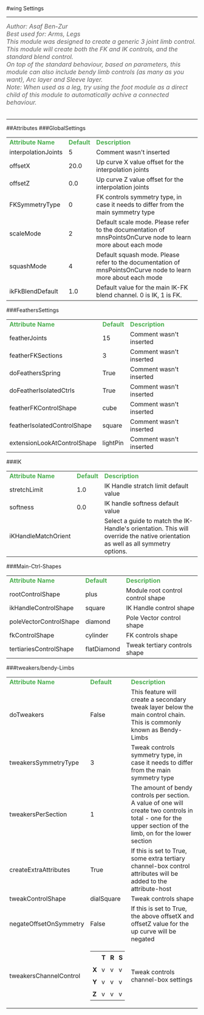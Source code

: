 <body>
#wing Settings
<hr width = 100%>
<font color = #5f5f5f size = 3pt>
<i>
Author: Asaf Ben-Zur <br>
Best used for: Arms, Legs <br>
This module was designed to create a generic 3 joint limb control. <br>
This module will create both the FK and IK controls, and the standard blend control. <br>
On top of the standard behaviour, based on parameters, this module can also include bendy limb controls (as many as you want), Arc layer and Sleeve layer. <br>
Note: When used as a leg, try using the foot module as a direct child of this module to automatically achive a connected behaviour. <br>
</i>
<br>
</font>
<hr width = 100%>
##Attributes
</table></font>
###GlobalSettings
<table><tr><td><b><font size = 3pt color = #4caf50>Attribute Name</td><td><font color = #4caf50><b>Default</td><td><font color = #4caf50><b>Description</td></tr>
<tr><td>interpolationJoints</td>
<td>5</td>
<td>Comment wasn't inserted</td></tr>
<tr><td>offsetX</td>
<td>20.0</td>
<td>Up curve X value offset for the interpolation joints</td></tr>
<tr><td>offsetZ</td>
<td>0.0</td>
<td>Up curve Z value offset for the interpolation joints</td></tr>
<tr><td>FKSymmetryType</td>
<td>0</td>
<td>FK controls symmetry type, in case it needs to differ from the main symmetry type</td></tr>
<tr><td>scaleMode</td>
<td>2</td>
<td>Default scale mode. Please refer to the documentation of mnsPointsOnCurve node to learn more about each mode</td></tr>
<tr><td>squashMode</td>
<td>4</td>
<td>Default squash mode. Please refer to the documentation of mnsPointsOnCurve node to learn more about each mode</td></tr>
<tr><td>ikFkBlendDefault</td>
<td>1.0</td>
<td>Default value for the main IK-FK blend channel. 0 is IK, 1 is FK.</td></tr>
</table></font>
###FeathersSettings
<table><tr><td><b><font size = 3pt color = #4caf50>Attribute Name</td><td><font color = #4caf50><b>Default</td><td><font color = #4caf50><b>Description</td></tr>
<tr><td>featherJoints</td>
<td>15</td>
<td>Comment wasn't inserted</td></tr>
<tr><td>featherFKSections</td>
<td>3</td>
<td>Comment wasn't inserted</td></tr>
<tr><td>doFeathersSpring</td>
<td>True</td>
<td>Comment wasn't inserted</td></tr>
<tr><td>doFeatherIsolatedCtrls</td>
<td>True</td>
<td>Comment wasn't inserted</td></tr>
<tr><td>featherFKControlShape</td>
<td>cube</td>
<td>Comment wasn't inserted</td></tr>
<tr><td>featherIsolatedControlShape</td>
<td>square</td>
<td>Comment wasn't inserted</td></tr>
<tr><td>extensionLookAtControlShape</td>
<td>lightPin</td>
<td>Comment wasn't inserted</td></tr>
</table></font>
###IK
<table><tr><td><b><font size = 3pt color = #4caf50>Attribute Name</td><td><font color = #4caf50><b>Default</td><td><font color = #4caf50><b>Description</td></tr>
<tr><td>stretchLimit</td>
<td>1.0</td>
<td>IK Handle stratch limit default value</td></tr>
<tr><td>softness</td>
<td>0.0</td>
<td>IK handle softness default value</td></tr>
<tr><td>iKHandleMatchOrient</td>
<td></td>
<td>Select a guide to match the IK-Handle's orientation. This will override the native orientation as well as all symmetry options.</td></tr>
</table></font>
###Main-Ctrl-Shapes
<table><tr><td><b><font size = 3pt color = #4caf50>Attribute Name</td><td><font color = #4caf50><b>Default</td><td><font color = #4caf50><b>Description</td></tr>
<tr><td>rootControlShape</td>
<td>plus</td>
<td>Module root control control shape</td></tr>
<tr><td>ikHandleControlShape</td>
<td>square</td>
<td>IK Handle control shape</td></tr>
<tr><td>poleVectorControlShape</td>
<td>diamond</td>
<td>Pole Vector control shape</td></tr>
<tr><td>fkControlShape</td>
<td>cylinder</td>
<td>FK controls shape</td></tr>
<tr><td>tertiariesControlShape</td>
<td>flatDiamond</td>
<td>Tweak tertiary controls shape</td></tr>
</table></font>
###tweakers/bendy-Limbs
<table><tr><td><b><font size = 3pt color = #4caf50>Attribute Name</td><td><font color = #4caf50><b>Default</td><td><font color = #4caf50><b>Description</td></tr>
<tr><td>doTweakers</td>
<td>False</td>
<td>This feature will create a secondary tweak layer below the main control chain. This is commonly known as Bendy-Limbs</td></tr>
<tr><td>tweakersSymmetryType</td>
<td>3</td>
<td>Tweak controls symmetry type, in case it needs to differ from the main symmetry type</td></tr>
<tr><td>tweakersPerSection</td>
<td>1</td>
<td>The amount of bendy controls per section. A value of one will create two controls in total - one for the upper section of the limb, on for the lower section</td></tr>
<tr><td>createExtraAttributes</td>
<td>True</td>
<td>If this is set to True, some extra tertiary channel-box control attributes will be added to the attribute-host</td></tr>
<tr><td>tweakControlShape</td>
<td>dialSquare</td>
<td>Tweak controls shape</td></tr>
<tr><td>negateOffsetOnSymmetry</td>
<td>False</td>
<td>If this is set to True, the above offsetX and offsetZ value for the up curve will be negated</td></tr>
<tr><td>tweakersChannelControl</td>
<td>
<font size = 2pt>
<table><tr><td style="padding:6px"></td>
<td style="padding:6px"><b>T</b></td>
<td style="padding:6px"><b>R</b></td>
<td style="padding:6px"><b>S</b></td>
</tr>
<tr><td style="padding:6px"><b>X</b></td>
<td style="padding:6px">v</td>
<td style="padding:6px">v</td>
<td style="padding:6px">v</td>
</tr>
<tr><td style="padding:6px"><b>Y</b></td>
<td style="padding:6px">v</td>
<td style="padding:6px">v</td>
<td style="padding:6px">v</td>
</tr>
<tr><td style="padding:6px"><b>Z</b></td>
<td style="padding:6px">v</td>
<td style="padding:6px">v</td>
<td style="padding:6px">v</td>
</tr>
</table>
</font>
</td>
<td>Tweak controls channel-box settings</td></tr>
</table></font>
